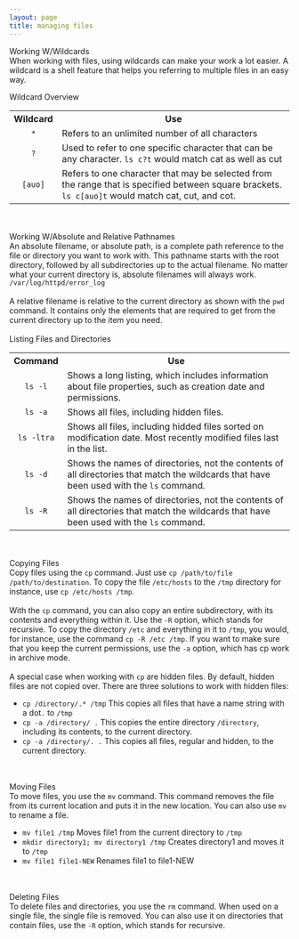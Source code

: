 ```yaml
---
layout: page
title: managing files
---
```


Working W/Wildcards<br>
When working with files, using wildcards can make your work a lot easier. A wildcard is a shell feature that helps you referring to multiple files in an easy way.<br>


Wildcard Overview<br>
<table>
  <tr>
    <th>Wildcard</th>
    <th>Use</th>
  </tr>
  <tr>
    <td align="center"><code>*</code></td>
    <td>Refers to an unlimited number of all characters</td>
  </tr>
  <tr>
    <td align="center"><code>?</code></td>
    <td>Used to refer to one specific character that can be any character. <code>ls c?t</code> would match cat as well as cut</td>
  </tr>
  <tr>
    <td align="center"><code>[auo]</code></td>
    <td>Refers to one character that may be selected from the range that is specified between square brackets. <code>ls c[auo]t</code> would match cat, cut, and cot.</td>
  </tr>
</table><br>
<br>
Working W/Absolute and Relative Pathnames<br>
An absolute filename, or absolute path, is a complete path reference to the file or directory you want to work with. This pathname starts with the root directory, followed by all subdirectories up to the actual filename. No matter what your current directory is, absolute filenames will always work. <code>/var/log/httpd/error_log</code><br>
<br>
A relative filename is relative to the current directory as shown with the <code>pwd</code> command. It contains only the elements that are required to get from the current directory up to the item you need.<br>
<br>
Listing Files and Directories<br>
<table>
  <tr>
    <th>Command</th>
    <th>Use</th>
  </tr>
  <tr>
    <td align="center"><code>ls -l</code></td>
    <td>Shows a long listing, which includes information about file properties, such as creation date and permissions.</td>
  </tr>
  <tr>
    <td align="center"><code>ls -a</code></td>
    <td>Shows all files, including hidden files.</td>
  </tr>
  <tr>
    <td align="center"><code>ls -ltra</code></td>
    <td>Shows all files, including hidded files sorted on modification date. Most recently modified files last in the list.</td>
  </tr>
  <tr>
    <td align="center"><code>ls -d</code></td>
    <td>Shows the names of directories, not the contents of all directories that match the wildcards that have been used with the <code>ls</code> command.</td>
  </tr>
  <tr>
    <td align="center"><code>ls -R</code></td>
    <td>Shows the names of directories, not the contents of all directories that match the wildcards that have been used with the <code>ls</code> command.</td>
  </tr>
</table><br>
<br>
Copying Files<br>
Copy files using the <code>cp</code> command. Just use <code>cp /path/to/file /path/to/destination</code>. To copy the file <code>/etc/hosts</code> to the <code>/tmp</code> directory for instance, use <code>cp /etc/hosts /tmp</code>.<br>
<br>
With the <code>cp</code> command, you can also copy an entire subdirectory, with its contents and everything within it. Use the <code>-R</code> option, which stands for recursive. To copy the directory <code>/etc</code> and everything in it to <code>/tmp</code>, you would, for instance, use the command <code>cp -R /etc /tmp</code>. If you want to make sure that you keep the current permissions, use the <code>-a</code> option, which has cp work in archive mode.<br>
<br>
A special case when working with <code>cp</code> are hidden files. By default, hidden files are not copied over. There are three solutions to work with hidden files:
<ul>
<li><code>cp /directory/.* /tmp</code> This copies all files that have a name string with a dot<code>.</code> to <code>/tmp</code></li>
<li><code>cp -a /directory/ .</code> This copies the entire directory <code>/directory</code>, including its contents, to the current directory.</li>
<li><code>cp -a /directory/. .</code> This copies all files, regular and hidden, to the current directory.</li>
</ul><br>
<br>
Moving Files<br>
To move files, you use the <code>mv</code> command. This command removes the file from its current location and puts it in the new location. You can also use <code>mv</code> to rename a file.
<ul>
<li><code>mv file1 /tmp</code> Moves file1 from the current directory to <code>/tmp</code></li>
<li><code>mkdir directory1; mv directory1 /tmp</code> Creates directory1 and moves it to <code>/tmp</code></li>
<li><code>mv file1 file1-NEW</code> Renames file1 to file1-NEW</li>
</ul><br>
<br>
Deleting Files<br>
To delete files and directories, you use the <code>rm</code> command. When used on a single file, the single file is removed. You can also use it on directories that contain files, use the <code>-R</code> option, which stands for recursive.